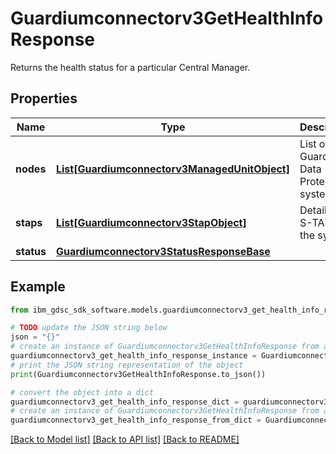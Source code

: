 # Guardiumconnectorv3GetHealthInfoResponse

Returns the health status for a particular Central Manager.

## Properties

Name | Type | Description | Notes
------------ | ------------- | ------------- | -------------
**nodes** | [**List[Guardiumconnectorv3ManagedUnitObject]**](Guardiumconnectorv3ManagedUnitObject.md) | List of Guardium Data Protection systems. | [optional] 
**staps** | [**List[Guardiumconnectorv3StapObject]**](Guardiumconnectorv3StapObject.md) | Details of S-TAPs for the system. | [optional] 
**status** | [**Guardiumconnectorv3StatusResponseBase**](Guardiumconnectorv3StatusResponseBase.md) |  | [optional] 

## Example

```python
from ibm_gdsc_sdk_software.models.guardiumconnectorv3_get_health_info_response import Guardiumconnectorv3GetHealthInfoResponse

# TODO update the JSON string below
json = "{}"
# create an instance of Guardiumconnectorv3GetHealthInfoResponse from a JSON string
guardiumconnectorv3_get_health_info_response_instance = Guardiumconnectorv3GetHealthInfoResponse.from_json(json)
# print the JSON string representation of the object
print(Guardiumconnectorv3GetHealthInfoResponse.to_json())

# convert the object into a dict
guardiumconnectorv3_get_health_info_response_dict = guardiumconnectorv3_get_health_info_response_instance.to_dict()
# create an instance of Guardiumconnectorv3GetHealthInfoResponse from a dict
guardiumconnectorv3_get_health_info_response_from_dict = Guardiumconnectorv3GetHealthInfoResponse.from_dict(guardiumconnectorv3_get_health_info_response_dict)
```
[[Back to Model list]](../README.md#documentation-for-models) [[Back to API list]](../README.md#documentation-for-api-endpoints) [[Back to README]](../README.md)


